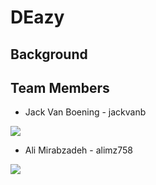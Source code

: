 # DEazy
## Background
## Team Members
* Jack Van Boening - jackvanb
<img src="https://drive.google.com/uc?export=view&id=1KfdY_o1BwmIzrpM52zrnNHt_0BZ1VRjY">

* Ali Mirabzadeh - alimz758
<img src="https://photos.google.com/photo/AF1QipMNfGpAC1LeX23ziv4xPs7kCU-RwUWh7uX8JGhS">

